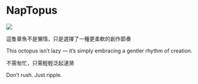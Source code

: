 # NapTopus

![](https://raw.githubusercontent.com/NapTopus/assets/refs/heads/master/logo/android-chrome-192x192.png)

這隻章魚不是懶惰，只是選擇了一種更柔軟的創作節奏

This octopus isn’t lazy — it’s simply embracing a gentler rhythm of creation.

不需匆忙，只需輕輕泛起漣漪

Don’t rush. Just ripple.
